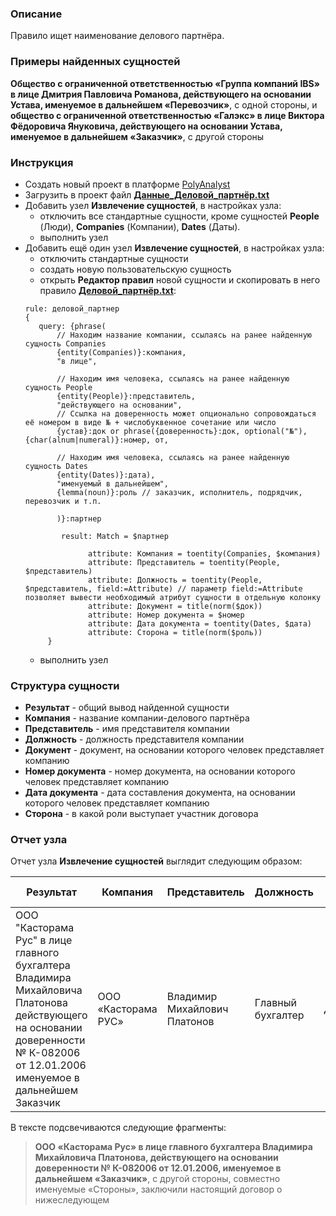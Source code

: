 ### Описание
Правило ищет наименование делового партнёра.

### Примеры найденных сущностей

**Общество с ограниченной ответственностью «Группа компаний IBS» в лице Дмитрия Павловича Романова, действующего на основании Устава, именуемое в дальнейшем «Перевозчик»**, с одной стороны, и **общество с ограниченной ответственностью «Галэкс» в лице Виктора Фёдоровича Януковича, действующего на основании Устава, именуемое в дальнейшем «Заказчик»**, с другой стороны

### Инструкция
* Создать новый проект в платформе [PolyAnalyst](https://www.megaputer.ru/produkti/)
* Загрузить в проект файл [**Данные_Деловой_партнёр.txt**](Данные_Деловой_партнёр.txt)
* Добавить узел **Извлечение сущностей**, в настройках узла:
	* отключить все стандартные сущности, кроме сущностей **People** (Люди), **Companies** (Компании), **Dates** (Даты).
	* выполнить узел
* Добавить ещё один узел **Извлечение сущностей**, в настройках узла:
	 * отключить стандартные сущности
	 * создать новую пользовательскую сущность
	 * открыть **Редактор правил** новой сущности и скопировать в него правило [**Деловой_партнёр.txt**](Деловой_партнёр.txt):
	 ```
	rule: деловой_партнер
	{
		query: {phrase(
			// Находим название компании, ссылаясь на ранее найденную сущность Companies
			{entity(Companies)}:компания,
			"в лице",

			// Находим имя человека, ссылаясь на ранее найденную сущность People
			{entity(People)}:представитель,	
			"действующего на основании", 
			// Ссылка на доверенность может опционально сопровождаться её номером в виде № + числобуквенное сочетание или число
			{устав}:док or phrase({доверенность}:док, optional("№"), {char(alnum|numeral)}:номер, от, 

			// Находим имя человека, ссылаясь на ранее найденную сущность Dates
			{entity(Dates)}:дата),
			"именуемый в дальнейшем",
			{lemma(noun)}:роль // заказчик, исполнитель, подрядчик, перевозчик и т.п.

			)}:партнер

			 result: Match = $партнер

				   attribute: Компания = toentity(Companies, $компания)   
				   attribute: Представитель = toentity(People, $представитель)
				   attribute: Должность = toentity(People, $представитель, field:=Attribute) // параметр field:=Attribute позволяет вывести необходимый атрибут сущности в отдельную колонку
				   attribute: Документ = title(norm($док))
				   attribute: Номер документа = $номер
				   attribute: Дата документа = toentity(Dates, $дата)
				   attribute: Сторона = title(norm($роль))	   
		  }
	```
	* выполнить узел

### Структура сущности
* **Результат** - общий вывод найденной сущности
* **Компания** - название компании-делового партнёра
* **Представитель** - имя представителя компании
* **Должность** - должность представителя компании
* **Документ** - документ, на основании которого человек представляет компанию
* **Номер документа** - номер документа, на основании которого человек представляет компанию
* **Дата документа** - дата составления документа, на основании которого человек представляет компанию
* **Сторона** - в какой роли выступает участник договора
### Отчет узла
Отчет узла **Извлечение сущностей** выглядит следующим образом:

| Результат | Компания | Представитель | Должность | Документ | Номер документа | Дата документа | Сторона |
| ------ | ------ | ------| ------ | ------ | ------ | ------ |------ |
| ООО "Касторама Рус" в лице главного бухгалтера Владимира Михайловича Платонова действующего на основании доверенности № К-082006 от 12.01.2006 именуемое в дальнейшем Заказчик | ООО «Касторама РУC» | Владимир Михайлович Платонов | Главный бухгалтер | Доверенность | К-082006 | Январь 12, 2006 | Заказчик |

В тексте подсвечиваются следующие фрагменты:

>**ООО «Касторама Рус» в лице главного бухгалтера Владимира Михайловича Платонова, действующего на основании доверенности № К-082006 от 12.01.2006, именуемое в дальнейшем «Заказчик»**, с другой стороны, совместно именуемые «Стороны», заключили настоящий договор о нижеследующем

